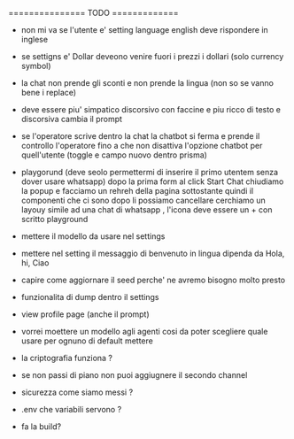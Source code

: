=============== TODO =============
- non mi va se l'utente e' setting language english deve rispondere in inglese
- se settigns e' Dollar deveono venire fuori i prezzi i dollari (solo currency symbol)
- la chat non prende gli sconti e non prende la lingua (non so se vanno bene i replace)
- deve essere piu' simpatico discorsivo con faccine e piu ricco di testo e discorsiva cambia il prompt

- se l'operatore scrive dentro la chat la chatbot si ferma e prende il controllo l'operatore fino a che non disattiva l'opzione chatbot per quell'utente
(toggle e campo nuovo dentro prisma)


- playgorund (deve seolo permettermi di inserire il primo utentem senza dover usare whatsapp)
dopo la prima form al click Start Chat chiudiamo la popup e facciamo un rehreh della pagina sottostante quindi il componenti che ci sono dopo li possiamo cancellare
cerchiamo un layouy simile ad una chat di whatsapp , l'icona deve essere un + con scritto playground


- mettere il modello da usare nel settings

- mettere nel setting il messaggio di benvenuto in lingua dipenda da Hola, hi, Ciao

- capire come aggiornare il seed perche' ne avremo bisogno molto presto

- funzionalita di dump dentro il settings

- view profile page (anche il prompt)

- vorrei moettere un modello agli agenti cosi da poter scegliere quale usare per ognuno di default mettere 

- la criptografia funziona ?

- se non passi di piano non puoi aggiugnere il secondo channel

- sicurezza come siamo messi ?

- .env che variabili servono ? 

- fa la build?